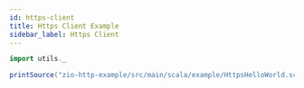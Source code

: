 ```yaml
---
id: https-client
title: Https Client Example
sidebar_label: Https Client
---
```


```scala mdoc:passthrough
import utils._

printSource("zio-http-example/src/main/scala/example/HttpsHelloWorld.scala")
```
